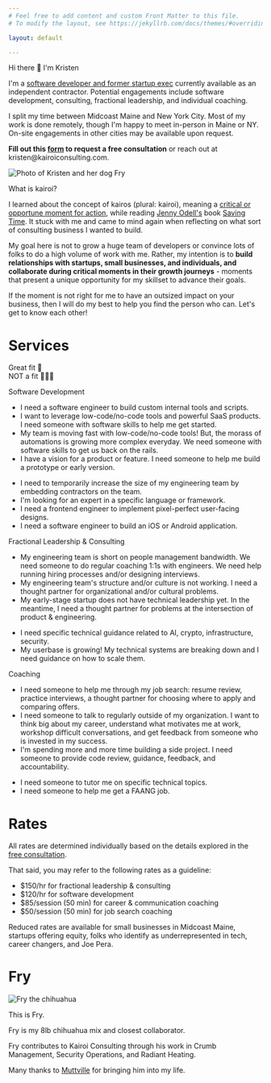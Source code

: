 ```yaml
---
# Feel free to add content and custom Front Matter to this file.
# To modify the layout, see https://jekyllrb.com/docs/themes/#overriding-theme-defaults

layout: default

---
```

<link rel="stylesheet" href="/assets/style.css">

<div class="page">
	<div class="intro">
		<div class="content">
			<p class="heading">
				Hi there 👋 I'm Kristen
			</p>
			<p>
				I'm a <a href="https://www.linkedin.com/in/kristen-manning-83b266104">software developer and former startup exec</a> currently available as an independent contractor. Potential engagements include software development, consulting, fractional leadership, and individual coaching.
			</p>
			<p>
				I split my time between Midcoast Maine and New York City. Most of my work is done remotely, though I'm happy to meet in-person in Maine or NY. On-site engagements in other cities may be available upon request. 
			</p>
			<p>
				<b>Fill out this <a href="https://form.jotform.com/240365810662050">form</a> to request a free consultation</b> or reach out at kristen@kairoiconsulting.com.
			</p>
		</div>
	    <div class="photo">
	        <img src="https://avatars.githubusercontent.com/u/20606480?v=4" alt="Photo of Kristen and her dog Fry">
	    </div>
	</div>
	<div class="about-the-name">
    	<p class="heading">
			What is kairoi? 
		</p>
		<p>
			I learned about the concept of kairos (plural: kairoi), meaning a <a href="https://en.wikipedia.org/wiki/Kairos">critical or opportune moment for action</a>, while reading <a href="https://www.jennyodell.com/writing.html">Jenny Odell's</a> book <a href="https://www.penguinrandomhouse.com/books/672377/saving-time-by-jenny-odell/">Saving Time</a>. It stuck with me and came to mind again when reflecting on what sort of consulting business I wanted to build. 
		</p>
		<p>
			My goal here is not to grow a huge team of developers or convince lots of folks to do a high volume of work with me. Rather, my intention is to <b>build relationships with startups, small businesses, and individuals, and collaborate during critical moments in their growth journeys</b> - moments that present a unique opportunity for my skillset to advance their goals. 
		</p>
		<p>
			If the moment is not right for me to have an outsized impact on your business, then I will do my best to help you find the person who can. Let's get to know each other!
		</p>
    </div>
	<div>
	    <h1>
	    	Services
	    </h1> 
	    <div class="services"> 
	    	<div class="service header-row">
			    <p class="service-type">
			    </p>
			    <div class="empty-col"></div>
			    <div class="great-fit heading"> 
			    	Great fit 💯 
			    </div>
			    <div class="not-fit heading"> 
			    	NOT a fit 🙅🏻‍♀️
			    </div>
			</div>
		    <div class="service">
			    <p class="service-type heading">
			    	Software Development
			    </p>
			    <div class="empty-col"></div>
			    <div class="great-fit"> 
			    	<ul>
				    	<li>I need a software engineer to build custom internal tools and scripts.</li>
				    	<li>I want to leverage low-code/no-code tools and powerful SaaS products. I need someone with software skills to help me get started.</li>
				    	<li>My team is moving fast with low-code/no-code tools! But, the morass of automations is growing more complex everyday. We need someone with software skills to get us back on the rails.</li> 
				    	<li>I have a vision for a product or feature. I need someone to help me build a prototype or early version.</li>
				    </ul>
			    </div>
			    <div class="not-fit"> 
			    	<ul>
				    	<li>I need to temporarily increase the size of my engineering team by embedding contractors on the team.</li>
				    	<li>I'm looking for an expert in a specific language or framework.</li>
				    	<li>I need a frontend engineer to implement pixel-perfect user-facing designs.</li>
				    	<li>I need a software engineer to build an iOS or Android application.</li>
				    </ul>
			    </div>
			</div>
		    <div class="service">
			    <p class="service-type heading">
		    		Fractional Leadership & Consulting
			    </p>
			    <div class="empty-col"></div>
			    <div class="great-fit"> 
			    	<ul>
				    	<li>My engineering team is short on people management bandwidth. We need someone to do regular coaching 1:1s with engineers. We need help running hiring processes and/or designing interviews.</li>
				    	<li>My engineering team's structure and/or culture is not working. I need a thought partner for organizational and/or cultural problems.</li> 
				    	<li>My early-stage startup does not have technical leadership yet. In the meantime, I need a thought partner for problems at the intersection of product & engineering.</li> 
				    </ul>
			    </div>
			    <div class="not-fit"> 
			    	<ul>
				    	<li>I need specific technical guidance related to AI, crypto, infrastructure, security.</li>
				    	<li>My userbase is growing! My technical systems are breaking down and I need guidance on how to scale them.</li>
				    </ul>
			    </div>
			</div>
		    <div class="service">
			    <p class="service-type heading">
		    		Coaching
			    </p>
			    <div class="empty-col"></div>
				<div class="great-fit"> 
			    	<ul>
				    	<li>I need someone to help me through my job search: resume review, practice interviews, a thought partner for choosing where to apply and comparing offers.</li>
				    	<li>I need someone to talk to regularly outside of my organization. I want to think big about my career, understand what motivates me at work, workshop difficult conversations, and get feedback from someone who is invested in my success.</li>
				    	<li>I'm spending more and more time building a side project. I need someone to provide code review, guidance, feedback, and accountability.</li>
				    </ul>
			    </div>
			    <div class="not-fit"> 
			    	<ul>
				    	<li>I need someone to tutor me on specific technical topics.</li>
				    	<li>I need someone to help me get a FAANG job.</li>
				    </ul>
			</div>
		</div>
	</div>
    <div class="rates"> 
    	<h1>
	    	Rates
	    </h1> 
	    <p>
	    	All rates are determined individually based on the details explored in the <a href="https://form.jotform.com/240365810662050">free consultation</a>. 
	    </p>
	    <p>
	    	That said, you may refer to the following rates as a guideline: 
	    </p>
	    <ul>
	    	<li>
	    		$150/hr for fractional leadership & consulting
	    	</li>
	    	<li>
	    		$120/hr for software development
	    	</li>
	    	<li>
	    		$85/session (50 min) for career & communication coaching 
	    	</li>
	    	<li> 
	    		$50/session (50 min) for job search coaching 
	    	</li>
	    </ul>
	    <p>
	    	Reduced rates are available for small businesses in Midcoast Maine, startups offering equity, folks who identify as underrepresented in tech, career changers, and Joe Pera. 
	   	</p>
    </div>
    <div> 
    	<h1>
	    	Fry
	    </h1> 
	    <div class="fry">
	    	<div class="photo">
				<img src="https://lh3.googleusercontent.com/pw/ABLVV85BmrB354eeDjGrSWniBWiznMvMUMQNaZFRq9Oylcr8BmdyC6UBg473gEbpqnWKk1rCNs7HT1Ax3BwDwpJUChss8jrcLcTfKN6LKqpc8Yabi1xyRJax_PRWpQ1K-DUggQGl394NodCciCxnJIdlY8o=w1304-h1304-s-no-gm?authuser=0" alt="Fry the chihuahua">
			</div>
		    <div class="content">
				<p>
					This is Fry. 
				</p>
				<p>
					Fry is my 8lb chihuahua mix and closest collaborator.
				</p>
				<p>
					Fry contributes to Kairoi Consulting through his work in Crumb Management, Security Operations, and Radiant Heating. 
				</p>
				<p>
					Many thanks to <a href="https://muttville.org/available_mutts">Muttville</a> for bringing him into my life. 
				</p>
			</div> 
		</div>
    </div>
</div>


